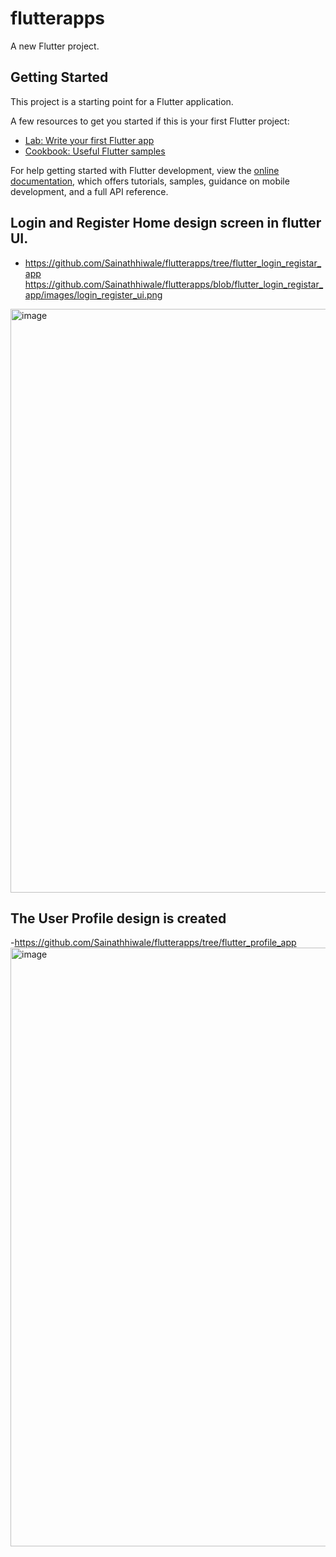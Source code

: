 # flutterapps

A new Flutter project.

## Getting Started

This project is a starting point for a Flutter application.

A few resources to get you started if this is your first Flutter project:

- [Lab: Write your first Flutter app](https://docs.flutter.dev/get-started/codelab)
- [Cookbook: Useful Flutter samples](https://docs.flutter.dev/cookbook)

For help getting started with Flutter development, view the
[online documentation](https://docs.flutter.dev/), which offers tutorials,
samples, guidance on mobile development, and a full API reference.

## Login and Register Home design screen in flutter UI.
- https://github.com/Sainathhiwale/flutterapps/tree/flutter_login_registar_app
https://github.com/Sainathhiwale/flutterapps/blob/flutter_login_registar_app/images/login_register_ui.png
<img width="934" alt="image" src="https://github.com/Sainathhiwale/flutterapps/assets/24228143/5d75a084-2814-44d8-8387-cdb18e090cf7">

## The User Profile design is created 
-https://github.com/Sainathhiwale/flutterapps/tree/flutter_profile_app
<img width="958" alt="image" src="https://github.com/Sainathhiwale/flutterapps/assets/24228143/9339f85f-2aaa-468b-a8fa-be2ffb87f2da">


